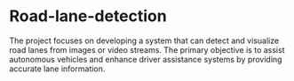# Road-lane-detection
The project focuses on developing a system that can detect and visualize road lanes from images or video streams. The primary objective is to assist autonomous vehicles and enhance driver assistance systems by providing accurate lane information.
